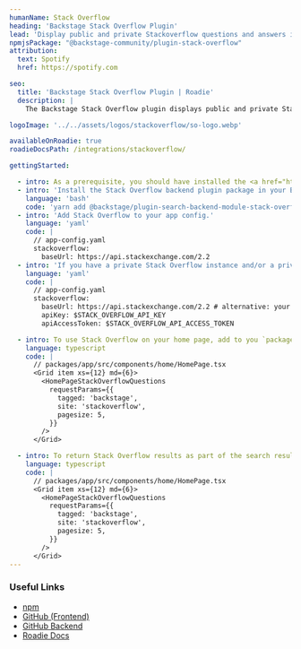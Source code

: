 ```yaml
---
humanName: Stack Overflow
heading: 'Backstage Stack Overflow Plugin'
lead: 'Display public and private Stackoverflow questions and answers in Backstage'
npmjsPackage: "@backstage-community/plugin-stack-overflow"
attribution:
  text: Spotify
  href: https://spotify.com

seo:
  title: 'Backstage Stack Overflow Plugin | Roadie'
  description: |
    The Backstage Stack Overflow plugin displays public and private Stackoverflow questions and answers in Backstage and adds Stack Overflow to search results.

logoImage: '../../assets/logos/stackoverflow/so-logo.webp'

availableOnRoadie: true
roadieDocsPath: /integrations/stackoverflow/

gettingStarted:

  - intro: As a prerequisite, you should have installed the <a href="https://github.com/backstage/community-plugins/tree/main/workspaces/stack-overflow/plugins/stack-overflow-backend'>Stack Overflow Backend plugin</a>.
  - intro: 'Install the Stack Overflow backend plugin package in your Backstage app'
    language: 'bash'
    code: 'yarn add @backstage/plugin-search-backend-module-stack-overflow-collator'
  - intro: 'Add Stack Overflow to your app config.'
    language: 'yaml'
    code: |
      // app-config.yaml
      stackoverflow:
        baseUrl: https://api.stackexchange.com/2.2
  - intro: 'If you have a private Stack Overflow instance and/or a private Stack Overflow Team you will need to supply an API key or Personal Access Token. You can read more about how to set this up by going to the Stack Overflow Help Page.'
    language: 'yaml'
    code: |
      // app-config.yaml
      stackoverflow:
        baseUrl: https://api.stackexchange.com/2.2 # alternative: your internal stack overflow instance
        apiKey: $STACK_OVERFLOW_API_KEY
        apiAccessToken: $STACK_OVERFLOW_API_ACCESS_TOKEN

  - intro: To use Stack Overflow on your home page, add to you `packages/app/src/components/home/HomePage.tsx`
    language: typescript
    code: |
      // packages/app/src/components/home/HomePage.tsx
      <Grid item xs={12} md={6}>
        <HomePageStackOverflowQuestions
          requestParams={{
            tagged: 'backstage',
            site: 'stackoverflow',
            pagesize: 5,
          }}
        />
      </Grid>

  - intro: To return Stack Overflow results as part of the search results in Backstage, add `StackOverflowSearchResultListItem` to `packages/app/src/components/search/SearchPage.tsx`.
    language: typescript
    code: |
      // packages/app/src/components/home/HomePage.tsx
      <Grid item xs={12} md={6}>
        <HomePageStackOverflowQuestions
          requestParams={{
            tagged: 'backstage',
            site: 'stackoverflow',
            pagesize: 5,
          }}
        />
      </Grid>
---
```


### Useful Links

- [npm](https://www.npmjs.com/package/@backstage-community/plugin-stack-overflow)
- [GitHub (Frontend)](https://github.com/backstage/community-plugins/blob/main/workspaces/stack-overflow/plugins/stack-overflow/README.md)
- [GitHub Backend](https://github.com/backstage/community-plugins/tree/main/workspaces/stack-overflow/plugins/stack-overflow-backend)
- [Roadie Docs](https://roadie.io/docs/integrations/stackoverflow/)
